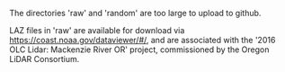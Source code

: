 The directories 'raw' and 'random' are too large to upload to github.

LAZ files in 'raw' are available for download via https://coast.noaa.gov/dataviewer/#/,
and are associated with the '2016 OLC Lidar: Mackenzie River OR' project,
commissioned by the Oregon LiDAR Consortium.
